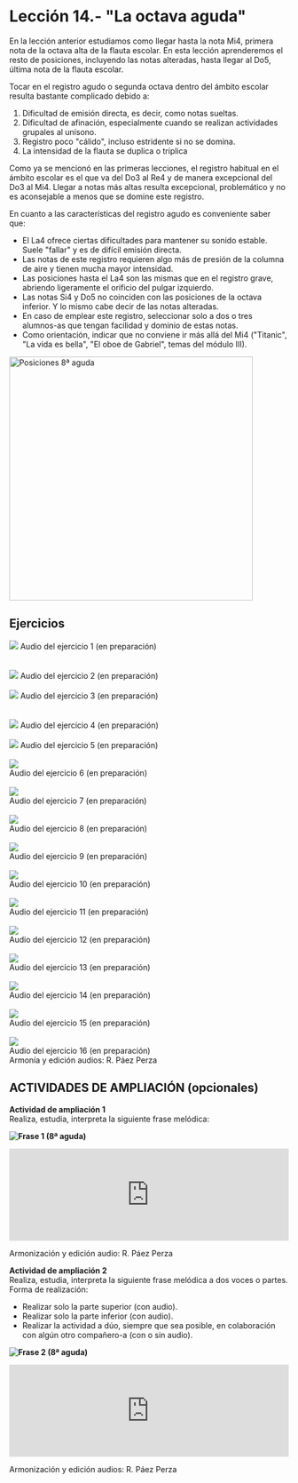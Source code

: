 
# Lección 14.- "La octava aguda"

En la lección anterior estudiamos como llegar hasta la nota Mi4, primera nota de la octava alta de la flauta escolar. En esta lección aprenderemos el resto de posiciones, incluyendo las notas alteradas, hasta llegar al Do5, última nota de la flauta escolar.

Tocar en el registro agudo o segunda octava dentro del ámbito escolar resulta bastante complicado debido a:

1. Dificultad de emisión directa, es decir, como notas sueltas.
1. Dificultad de afinación, especialmente cuando se realizan actividades grupales al unísono.
1. Registro poco "cálido", incluso estridente si no se domina.
1. La intensidad de la flauta se duplica o triplica

Como ya se mencionó en las primeras lecciones, el registro habitual en el ámbito escolar es el que va del Do3 al Re4 y de manera excepcional del Do3 al Mi4. Llegar a notas más altas resulta excepcional, problemático y no es aconsejable a menos que se domine este registro. 

En cuanto a las características del registro agudo es conveniente saber que:

- El La4 ofrece ciertas dificultades para mantener su sonido estable. Suele "fallar" y es de difícil emisión directa.
- Las notas de este registro requieren algo más de presión de la columna de aire y tienen mucha mayor intensidad.
- Las posiciones hasta el La4 son las mismas que en el registro grave, abriendo ligeramente el orificio del pulgar izquierdo.
- Las notas Si4 y Do5 no coinciden con las posiciones de la octava inferior. Y lo mismo cabe decir de las notas alteradas.
- En caso de emplear este registro, seleccionar solo a dos o tres alumnos-as que tengan facilidad y dominio de estas notas. 
- Como orientación, indicar que no conviene ir más allá del Mi4 ("Titanic", "La vida es bella", "El oboe de Gabriel", temas del módulo III).

<img src="img/Posiciones_8a_aguda.gif" height="439" alt="Posiciones 8ª aguda" title="Posiciones 8ª aguda" />

## Ejercicios


![](/assets/L14_Ejer1_OctAlta.gif)
Audio del ejercicio 1 (en preparación)
<br />
<br />  
![](/assets/L14_Ejer2_OctAlta.gif)
Audio del ejercicio 2 (en preparación)
<br />
<br /> 
![](/assets/L14_Ejer3_OctAlta.gif)
Audio del ejercicio 3 (en preparación)
<br />
<br />  
![](/assets/L14_Ejer4_OctAlta.gif)
Audio del ejercicio 4 (en preparación)
<br />
<br /> 
![](/assets/L14_Ejer5_OctAlta.gif)
Audio del ejercicio 5 (en preparación)
<br /> 
<br /> 
![](/assets/L14_Ejer6_OctAlta.gif)<br /> Audio del ejercicio 6 (en preparación)
<br /> 
<br /> 
![](/assets/L14_Ejer7_OctAlta.gif)<br /> Audio del ejercicio 7 (en preparación)
<br /> 
<br /> 
![](/assets/L14_Ejer8_OctAlta.gif)<br /> Audio del ejercicio 8 (en preparación)
<br /> 
<br /> 
![](/assets/L14_Ejer9_OctAlta.gif)<br /> Audio del ejercicio 9 (en preparación)
<br /> 
<br /> 
![](/assets/L14_Ejer10_OctAlta.gif)<br /> Audio del ejercicio 10 (en preparación)
<br /> 
<br /> 
![](/assets/L14_Ejer11_OctAlta.gif)<br /> Audio del ejercicio 11 (en preparación)
<br /> 
<br /> 
![](/assets/L14_Ejer12_OctAlta.gif)<br /> Audio del ejercicio 12 (en preparación)
<br /> 
<br /> 
![](/assets/L14_Ejer13_OctAlta.gif)<br /> Audio del ejercicio 13 (en preparación)
<br /> 
<br /> 
![](/assets/L14_Ejer14_OctAlta.gif)<br /> Audio del ejercicio 14 (en preparación)
<br /> 
<br /> 
![](/assets/L14_Ejer15_OctAlta.gif)<br /> Audio del ejercicio 15 (en preparación)
<br /> 
<br /> 
![](/assets/L14_Ejer16_OctAlta.gif)<br /> Audio del ejercicio 16 (en preparación)<br /> Armonía y edición audios: R. Páez Perza


## ACTIVIDADES DE AMPLIACIÓN (opcionales)

**Actividad de ampliación 1**<br /> Realiza, estudia, interpreta la siguiente frase melódica:

**<img src="img/Frase_1_8a_aguda.gif" alt="Frase 1 (8ª aguda)" title="Frase 1 (8ª aguda)" />**

<iframe width="100%" height="166" scrolling="no" frameborder="no" src="https://w.soundcloud.com/player/?url=https%3A//api.soundcloud.com/tracks/344090266&amp;color=%23ff5500&amp;auto_play=false&amp;hide_related=false&amp;show_comments=true&amp;show_user=true&amp;show_reposts=false"></iframe>

Armonización y edición audio: R. Páez Perza

**Actividad de ampliación 2**<br /> Realiza, estudia, interpreta la siguiente frase melódica a dos voces o partes.<br /> Forma de realización:

- Realizar solo la parte superior (con audio).
- Realizar solo la parte inferior (con audio).
- Realizar la actividad a dúo, siempre que sea posible, en colaboración con algún otro compañero-a (con o sin audio).

**<img src="img/Frase_2_8a_aguda_Duo.1.gif" alt="Frase 2 (8ª aguda)" title="Frase 2 (8ª aguda)" />**

<iframe width="100%" height="166" scrolling="no" frameborder="no" src="https://w.soundcloud.com/player/?url=https%3A//api.soundcloud.com/tracks/344090269&amp;color=%23ff5500&amp;auto_play=false&amp;hide_related=false&amp;show_comments=true&amp;show_user=true&amp;show_reposts=false"></iframe>

Armonización y edición audios: R. Páez Perza

